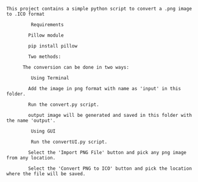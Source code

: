 
    This project contains a simple python script to convert a .png image to .ICO format

             Requirements
             
            Pillow module

            pip install pillow

            Two methods:
            
          The conversion can be done in two ways:

             Using Terminal
             
            Add the image in png format with name as 'input' in this folder.
            
            Run the convert.py script.
            
            output image will be generated and saved in this folder with the name 'output'.
            
             Using GUI
             
             Run the convertUI.py script.
             
            Select the 'Import PNG File' button and pick any png image from any location.
            
            Select the 'Convert PNG to ICO' button and pick the location where the file will be saved.
